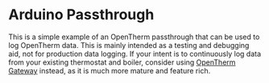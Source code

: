 # Arduino Passthrough

This is a simple example of an OpenTherm passthrough that can be used to log OpenTherm data. This is mainly intended as a testing and debugging aid, not for production data logging. If your intent is to continuously log data from your existing thermostat and boiler, consider using [OpenTherm Gateway](https://otgw.tclcode.com/) instead, as it is much more mature and feature rich.